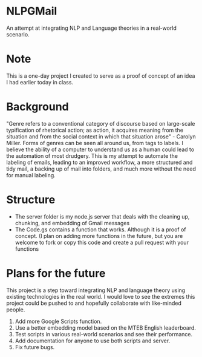 # NLPGMail
An attempt at integrating NLP and Language theories in a real-world scenario.

# Note
This is a one-day project I created to serve as a proof of concept of an idea I had earlier today in class.

# Background
"Genre refers to a conventional category of discourse based on large-scale typification of rhetorical action; as action, it acquires meaning from the situation and from the social context in which that situation arose" - Carolyn Miller. Forms of genres can be seen all around us, from tags to labels. I believe the ability of a computer to understand us as a human could lead to the automation of most drudgery. This is my attempt to automate the labeling of emails, leading to an improved workflow, a more structured and tidy mail, a backing up of mail into folders, and much more without the need for manual labeling.

# Structure
- The server folder is my node.js server that deals with the cleaning up, chunking, and embedding of Gmail messages
- The Code.gs contains a function that works. Although it is a proof of concept. (I plan on adding more functions in the future, but you are welcome to fork or copy this code and create a pull request with your functions

# Plans for the future
This project is a step toward integrating NLP and language theory using existing technologies in the real world. I would love to see the extremes this project could be pushed to and hopefully collaborate with like-minded people.
1. Add more Google Scripts function.
2. Use a better embedding model based on the MTEB English leaderboard.
3. Test scripts in various real-world scenarios and see their performance.
4. Add documentation for anyone to use both scripts and server.
5. Fix future bugs.
